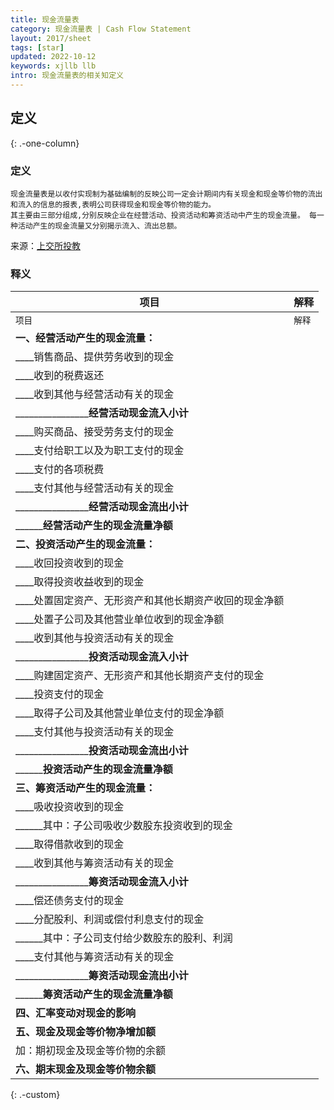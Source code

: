 ```yaml
---
title: 现金流量表
category: 现金流量表 | Cash Flow Statement
layout: 2017/sheet
tags: [star]
updated: 2022-10-12
keywords: xjllb llb
intro: 现金流量表的相关知定义
---
```



## 定义
{: .-one-column}

### 定义
```
现金流量表是以收付实现制为基础编制的反映公司一定会计期间内有关现金和现金等价物的流出和流入的信息的报表,表明公司获得现金和现金等价物的能力。 
其主要由三部分组成,分别反映企业在经营活动、投资活动和筹资活动中产生的现金流量。 每一种活动产生的现金流量又分别揭示流入、流出总额。
```
来源：[上交所投教](http://www.csrc.gov.cn/ningxia/c105510/c4487098/content.shtml)


### 释义

**项目**                                            |**解释**
----------------------------------------------------|----------------------------------------------------
`项目`                                              |`解释`
**一、经营活动产生的现金流量：**| 
____销售商品、提供劳务收到的现金| 
____收到的税费返还| 
____收到其他与经营活动有关的现金| 
________________**经营活动现金流入小计**| 
____购买商品、接受劳务支付的现金| 
____支付给职工以及为职工支付的现金| 
____支付的各项税费| 
____支付其他与经营活动有关的现金| 
________________**经营活动现金流出小计**| 
______**经营活动产生的现金流量净额**| 
**二、投资活动产生的现金流量：**| 
____收回投资收到的现金| 
____取得投资收益收到的现金| 
____处置固定资产、无形资产和其他长期资产收回的现金净额| 
____处置子公司及其他营业单位收到的现金净额| 
____收到其他与投资活动有关的现金| 
________________**投资活动现金流入小计**| 
____购建固定资产、无形资产和其他长期资产支付的现金| 
____投资支付的现金| 
____取得子公司及其他营业单位支付的现金净额| 
____支付其他与投资活动有关的现金| 
________________**投资活动现金流出小计**| 
______**投资活动产生的现金流量净额**| 
**三、筹资活动产生的现金流量：**| 
____吸收投资收到的现金| 
______其中：子公司吸收少数股东投资收到的现金| 
____取得借款收到的现金| 
____收到其他与筹资活动有关的现金| 
________________**筹资活动现金流入小计**| 
____偿还债务支付的现金| 
____分配股利、利润或偿付利息支付的现金| 
______其中：子公司支付给少数股东的股利、利润| 
____支付其他与筹资活动有关的现金| 
________________**筹资活动现金流出小计**| 
______**筹资活动产生的现金流量净额**| 
**四、汇率变动对现金的影响**| 
**五、现金及现金等价物净增加额**| 
    加：期初现金及现金等价物的余额| 
**六、期末现金及现金等价物余额**| 
{: .-custom}